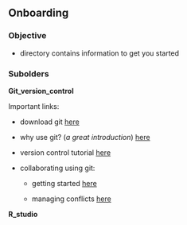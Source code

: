 ## Onboarding


### Objective

* directory contains information to get you started 

### Subolders 

**Git_version_control**

Important links:

* download git [here](https://git-scm.com/downloads)

* why use git? (*a great introduction*) [here](https://learn.microsoft.com/en-us/training/modules/intro-to-git/0-introduction)

* version control tutorial [here](https://datacarpentry.org/rr-version-control/01-git-github/index.html)

* collaborating using git:
  
  - getting started [here](https://swcarpentry.github.io/git-novice/08-collab/index.html)
  
  - managing conflicts [here](https://swcarpentry.github.io/git-novice/09-conflict/index.html)

**R_studio** 